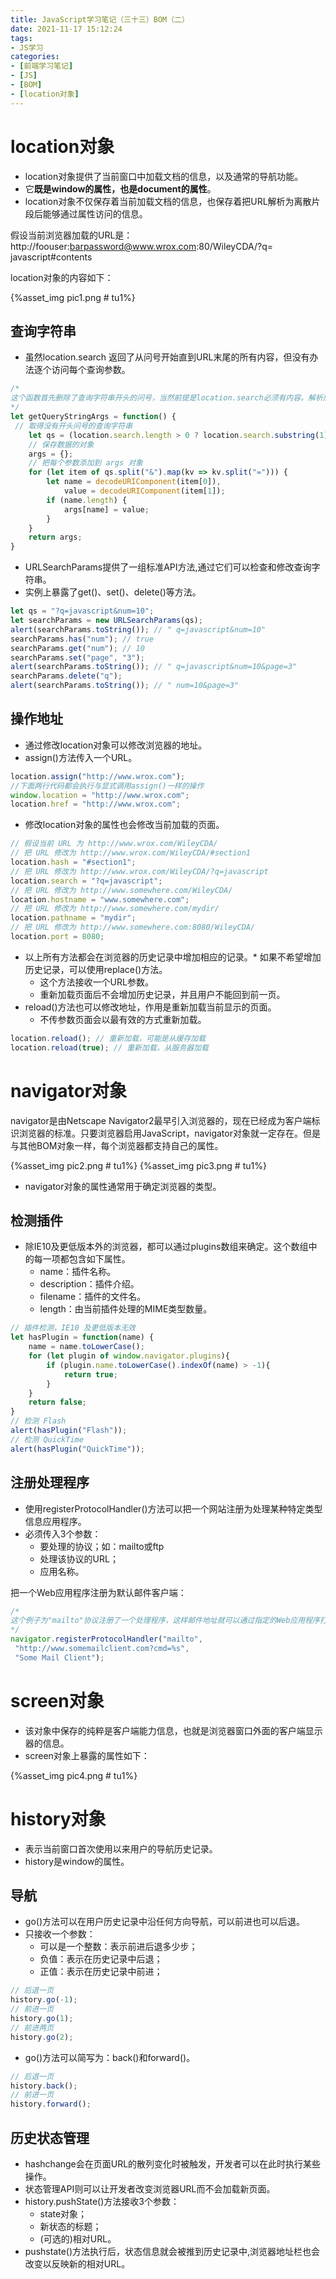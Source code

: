 ```yaml
---
title: JavaScript学习笔记（三十三）BOM（二）
date: 2021-11-17 15:12:24
tags:
- JS学习
categories:
- [前端学习笔记]
- [JS]
- [BOM]
- [location对象]
---
```


# location对象

* location对象提供了当前窗口中加载文档的信息，以及通常的导航功能。
* 它**既是window的属性，也是document的属性**。
* location对象不仅保存着当前加载文档的信息，也保存着把URL解析为离散片段后能够通过属性访问的信息。

假设当前浏览器加载的URL是：http://foouser:barpassword@www.wrox.com:80/WileyCDA/?q= javascript#contents

location对象的内容如下：

{%asset_img pic1.png # tu1%}

## 查询字符串

* 虽然location.search 返回了从问号开始直到URL末尾的所有内容，但没有办法逐个访问每个查询参数。

```js
/*
这个函数首先删除了查询字符串开头的问号，当然前提是location.search必须有内容。解析后的参数将被保存到args对象，这个对象以字面量形式创建。接着，先把查询字符串按照s分割成数组，每个元素的形式为name=value。for循环迭代这个数组，将每一个元素按照=分割成数组，这个数组第一项是参数名，第二项是参数值。参数名和参数值在使用decodeURIComponent ()解码后（这是因为查询字符串通常是被编码后的格式)分别保存在name和value变量中。最后，name作为属性而value作为该属性的值被添加到args对象。
*/
let getQueryStringArgs = function() { 
 // 取得没有开头问号的查询字符串
    let qs = (location.search.length > 0 ? location.search.substring(1) : ""), 
    // 保存数据的对象
    args = {}; 
    // 把每个参数添加到 args 对象
    for (let item of qs.split("&").map(kv => kv.split("="))) { 
        let name = decodeURIComponent(item[0]), 
            value = decodeURIComponent(item[1]); 
        if (name.length) { 
            args[name] = value; 
        } 
    } 
    return args; 
} 
```

* URLSearchParams提供了一组标准API方法,通过它们可以检查和修改查询字符串。
* 实例上暴露了get()、set()、delete()等方法。

```js
let qs = "?q=javascript&num=10"; 
let searchParams = new URLSearchParams(qs); 
alert(searchParams.toString()); // " q=javascript&num=10" 
searchParams.has("num"); // true 
searchParams.get("num"); // 10 
searchParams.set("page", "3"); 
alert(searchParams.toString()); // " q=javascript&num=10&page=3" 
searchParams.delete("q"); 
alert(searchParams.toString()); // " num=10&page=3"
```

## 操作地址

* 通过修改location对象可以修改浏览器的地址。
* assign()方法传入一个URL。

```js
location.assign("http://www.wrox.com");
//下面两行代码都会执行与显式调用assign()一样的操作
window.location = "http://www.wrox.com"; 
location.href = "http://www.wrox.com";
```

* 修改location对象的属性也会修改当前加载的页面。

```js
// 假设当前 URL 为 http://www.wrox.com/WileyCDA/ 
// 把 URL 修改为 http://www.wrox.com/WileyCDA/#section1 
location.hash = "#section1"; 
// 把 URL 修改为 http://www.wrox.com/WileyCDA/?q=javascript 
location.search = "?q=javascript"; 
// 把 URL 修改为 http://www.somewhere.com/WileyCDA/ 
location.hostname = "www.somewhere.com"; 
// 把 URL 修改为 http://www.somewhere.com/mydir/ 
location.pathname = "mydir"; 
// 把 URL 修改为 http://www.somewhere.com:8080/WileyCDA/ 
location.port = 8080; 
```

* 以上所有方法都会在浏览器的历史记录中增加相应的记录。* 如果不希望增加历史记录，可以使用replace()方法。
    * 这个方法接收一个URL参数。
    * 重新加载页面后不会增加历史记录，并且用户不能回到前一页。
* reload()方法也可以修改地址，作用是重新加载当前显示的页面。
    * 不传参数页面会以最有效的方式重新加载。

```js
location.reload(); // 重新加载，可能是从缓存加载
location.reload(true); // 重新加载，从服务器加载
```

# navigator对象

navigator是由Netscape Navigator2最早引入浏览器的，现在已经成为客户端标识浏览器的标准。只要浏览器启用JavaScript，navigator对象就一定存在。但是与其他BOM对象一样，每个浏览器都支持自己的属性。

{%asset_img pic2.png # tu1%}
{%asset_img pic3.png # tu1%}

* navigator对象的属性通常用于确定浏览器的类型。

## 检测插件

* 除IE10及更低版本外的浏览器，都可以通过plugins数组来确定。这个数组中的每一项都包含如下属性。
    * name：插件名称。
    * description：插件介绍。
    * filename：插件的文件名。
    * length：由当前插件处理的MIME类型数量。

```js
// 插件检测，IE10 及更低版本无效 
let hasPlugin = function(name) { 
    name = name.toLowerCase(); 
    for (let plugin of window.navigator.plugins){ 
        if (plugin.name.toLowerCase().indexOf(name) > -1){ 
            return true; 
        } 
    } 
    return false; 
} 
// 检测 Flash 
alert(hasPlugin("Flash")); 
// 检测 QuickTime 
alert(hasPlugin("QuickTime"));
```

## 注册处理程序

* 使用registerProtocolHandler()方法可以把一个网站注册为处理某种特定类型信息应用程序。
* 必须传入3个参数：
    * 要处理的协议；如：mailto或ftp
    * 处理该协议的URL；
    * 应用名称。

把一个Web应用程序注册为默认邮件客户端：

```js
/*
这个例子为"mailto"协议注册了一个处理程序，这样邮件地址就可以通过指定的Web应用程序打开。注意,第二个参数是负责处理请求的URL，%s表示原始的请求。
*/
navigator.registerProtocolHandler("mailto", 
 "http://www.somemailclient.com?cmd=%s", 
 "Some Mail Client"); 
```

# screen对象

* 该对象中保存的纯粹是客户端能力信息，也就是浏览器窗口外面的客户端显示器的信息。
* screen对象上暴露的属性如下：

{%asset_img pic4.png # tu1%}

# history对象

* 表示当前窗口首次使用以来用户的导航历史记录。
* history是window的属性。

## 导航

* go()方法可以在用户历史记录中沿任何方向导航，可以前进也可以后退。
* 只接收一个参数：
    * 可以是一个整数：表示前进后退多少步；
    * 负值：表示在历史记录中后退；
    * 正值：表示在历史记录中前进；

```js
// 后退一页
history.go(-1); 
// 前进一页
history.go(1); 
// 前进两页
history.go(2);
```

* go()方法可以简写为：back()和forward()。

```js
// 后退一页
history.back(); 
// 前进一页
history.forward(); 
```

## 历史状态管理

* hashchange会在页面URL的散列变化时被触发，开发者可以在此时执行某些操作。
* 状态管理API则可以让开发者改变浏览器URL而不会加载新页面。
* history.pushState()方法接收3个参数：
    * state对象；
    * 新状态的标题；
    * (可选的)相对URL。
* pushstate()方法执行后，状态信息就会被推到历史记录中,浏览器地址栏也会改变以反映新的相对URL。